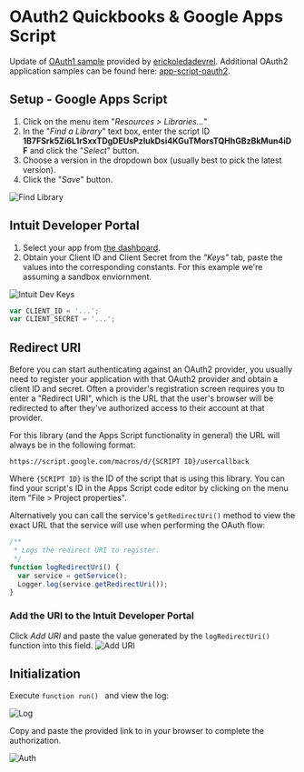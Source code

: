 # OAuth2 Quickbooks & Google Apps Script

Update of [OAuth1 sample](https://github.com/gsuitedevs/apps-script-oauth1/blob/master/samples/QuickBooks.gs) provided by [erickoledadevrel](https://github.com/gsuitedevs/apps-script-oauth2/commits?author=erickoledadevrel). Additional OAuth2 application samples can be found here: [app-script-oauth2](https://github.com/gsuitedevs/apps-script-oauth2).

## Setup - Google Apps Script

1. Click on the menu item "_Resources > Libraries..._"
2. In the "_Find a Library_" text box, enter the script ID **1B7FSrk5Zi6L1rSxxTDgDEUsPzlukDsi4KGuTMorsTQHhGBzBkMun4iDF** and click the "_Select_" button.
3. Choose a version in the dropdown box (usually best to pick the latest version).
4. Click the "_Save_" button.

![Find Library](https://imgur.com/Gp7saFc.png)

## Intuit Developer Portal
1. Select your app from [the dashboard](https://developer.intuit.com/v2/ui#/app/dashboard).
2. Obtain your Client ID and Client Secret from the _"Keys"_ tab, paste the values into the corresponding constants. For this example we're assuming a sandbox enviornment.

![Intuit Dev Keys](https://imgur.com/w0uqND9.png)
```js
var CLIENT_ID = '...';
var CLIENT_SECRET = '...';
```
## Redirect URI

Before you can start authenticating against an OAuth2 provider, you usually need
to register your application with that OAuth2 provider and obtain a client ID
and secret. Often a provider's registration screen requires you to enter a
"Redirect URI", which is the URL that the user's browser will be redirected to
after they've authorized access to their account at that provider.

For this library (and the Apps Script functionality in general) the URL will
always be in the following format:

    https://script.google.com/macros/d/{SCRIPT ID}/usercallback

Where `{SCRIPT ID}` is the ID of the script that is using this library. You
can find your script's ID in the Apps Script code editor by clicking on
the menu item "File > Project properties".

Alternatively you can call the service's `getRedirectUri()` method to view the
exact URL that the service will use when performing the OAuth flow:

```js
/**
 * Logs the redirect URI to register.
 */
function logRedirectUri() {
  var service = getService();
  Logger.log(service.getRedirectUri());
}
```
### Add the URI to the Intuit Developer Portal
Click _Add URI_ and paste the value generated by the `logRedirectUri()` function into this field.
![Add URI](https://imgur.com/ldrpgAQ.png)

## Initialization
Execute ```function run() ``` and view the log: 

![Log](https://imgur.com/uXUKhAL.png)

Copy and paste the provided link to in your browser to complete the authorization.

![Auth](https://imgur.com/XePWYAb.png)
